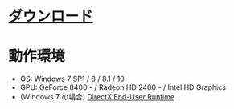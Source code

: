 # [ダウンロード](https://lpc1768.sakura.ne.jp/Download/RichVillage.zip)

# 動作環境
* OS: Windows 7 SP1 / 8 / 8.1 / 10
* GPU: GeForce 8400 - / Radeon HD 2400 - / Intel HD Graphics
* (Windows 7 の場合) [DirectX End-User Runtime](https://www.microsoft.com/en-us/download/details.aspx?displaylang=en&id=35)
